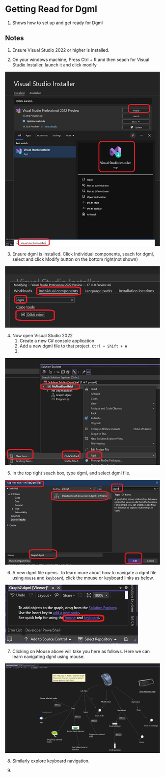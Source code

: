 # Getting Read for Dgml 

1. Shows how to set up and get ready for Dgml

## Notes

1. Ensure Visual Studio 2022 or higher is installed.

2. On your windows machine, Press Ctrl + R and then seach for Visual Studio Installer, launch it and click modify 

![Visual Studio Installer](50_50_Installer_Modify.jpg)

3. Ensure dgml is installed. Click Individual components, seach for dgml, select and click Modify button on the bottom right(not shown)

![Individual Components](51_50_IndividualComponetns_Dgml.jpg)

4. Now open Visual Studio 2022
   1. Create a new C# console application
   2. Add a new dgml file to that project. `Ctrl + Shift + A`
   3. 

![Add new dgml file to the project](52_50_AddNewItem.jpg)

5. In the top right seach box, type dgml, and select dgml file. 

![Select dgml file](53_50_AddDgmlFile.jpg)

6. A new dgml file opens. To learn more about how to navigate a dgml file using `mouse` and `keyboard`, click the mouse or keyboard links as below.

![Mouse and Keyboad tut](54_50_TheBlankNewDgml.jpg)

7. Clicking on Mouse above will take you here as follows. Here we can learn navigating dgml using mouse.

![Explore mouse](55_50_ExploreMouse.jpg)

8. Similarly explore keyboard navigation.

9. 
